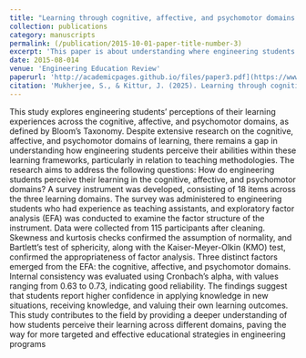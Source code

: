```yaml
---
title: "Learning through cognitive, affective, and psychomotor domains: Understanding undergraduate engineering students’ perspectives in the United States."
collection: publications
category: manuscripts
permalink: (/publication/2015-10-01-paper-title-number-3)
excerpt: 'This paper is about understanding where engineering students feel that they are being challeneged in learning. We aim to bridge the gap between students' perceptions, and how they are taught, in terms of learning domains (defined by Bloom's Taxonomy).'
date: 2015-08-014
venue: 'Engineering Education Review'
paperurl: 'http://academicpages.github.io/files/paper3.pdf](https://www.hksmp.com/journals/eer/article/view/916'
citation: 'Mukherjee, S., & Kittur, J. (2025). Learning through cognitive, affective, and psychomotor domains: Understanding undergraduate engineering students’ perspectives in the United States. Engineering Education Review, 3. https://doi.org/10.54844/eer.2025.0916.'
---
```


This study explores engineering students’ perceptions of their learning experiences across the cognitive, affective, and psychomotor domains, as defined by Bloom’s Taxonomy. Despite extensive research on the cognitive, affective, and psychomotor domains of learning, there remains a gap in understanding how engineering students perceive their abilities within these learning frameworks, particularly in relation to teaching methodologies. The research aims to address the following questions: How do engineering students perceive their learning in the cognitive, affective, and psychomotor domains? A survey instrument was developed, consisting of 18 items across the three learning domains. The survey was administered to engineering students who had experience as teaching assistants, and exploratory factor analysis (EFA) was conducted to examine the factor structure of the instrument. Data were collected from 115 participants after cleaning. Skewness and kurtosis checks confirmed the assumption of normality, and Bartlett’s test of sphericity, along with the Kaiser-Meyer-Olkin (KMO) test, confirmed the appropriateness of factor analysis. Three distinct factors emerged from the EFA: the cognitive, affective, and psychomotor domains. Internal consistency was evaluated using Cronbach’s alpha, with values ranging from 0.63 to 0.73, indicating good reliability. The findings suggest that students report higher confidence in applying knowledge in new situations, receiving knowledge, and valuing their own learning outcomes. This study contributes to the field by providing a deeper understanding of how students perceive their learning across different domains, paving the way for more targeted and effective educational strategies in engineering programs
